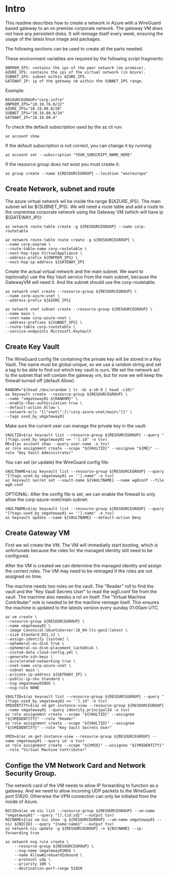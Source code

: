 # Intro

This readme describes how to create a network in Azure with a WireGuard based gateway to an on premise corporate network. The gateway VM does not have any persistent disks. It will reimage itself every week, ensuring the usage of the latest linux image and packages.

The following sections can be used to create all the parts needed.

These environment variables are required by the following script fragments:
```
ONPREM_IPS: contains the ips of the peer network (on premise).
AZURE_IPS: contains the ips of the virtual network (in Azure).
SUBNET_IPS: subnet within AZURE_IPS.
GATEWAY_IP: ip of the gateway vm within the SUBNET_IPS range.
```

Example:
```
RESOURCEGROUP="corp-infra"
ONPREM_IPS="10.19.76.0/22"
AZURE_IPS="10.19.80.0/20"
SUBNET_IPS="10.19.80.0/24"
GATEWAY_IP="10.19.80.4"
```


To check the default subscription used by the az cli run:
```
az account show 
```

If the default subscription is not correct, you can change it by running:
```
az account set --subscription "YOUR_SUBSCRIPT_NAME_HERE"
```

If the resource group does not exist you must create it:
```
az group create --name ${RESOURCEGROUP} --location "westeurope"
```

## Create Network, subnet and route

The azure virtual network wil be inside the range ${AZURE_IPS}. 
The main subnet wil be ${SUBNET_IPS}. 
We will need a route table and add a route to the onpremise corporate network using the Gateway VM (which will have ip ${GATEWAY_IP}):
```
az network route-table create -g ${RESOURCEGROUP} --name corp-routetable

az network route-table route create -g ${RESOURCEGROUP} \
--name corp-onprem \
--route-table-name corp-routetable \
--next-hop-type VirtualAppliance \
--address-prefix ${ONPREM_IPS} \
--next-hop-ip-address ${GATEWAY_IP}
```

Create the actual virtual network and the main subnet. We want to (optionally) use the Key Vault service from the main subnet, because the GatewayVM will need it. And the subnet should use the corp-routetable.
```
az network vnet create --resource-group ${RESOURCEGROUP} \
--name corp-azure-vnet \
--address-prefix ${AZURE_IPS}

az network vnet subnet create --resource-group ${RESOURCEGROUP} \
--name main \
--vnet-name corp-azure-vnet \
--address-prefixes ${SUBNET_IPS} \
--route-table corp-routetable \
--service-endpoints Microsoft.KeyVault
```


## Create Key Vault
The WireGuard config file containing the private key will be stored in a Key Vault. The name must be global unique, so we use a random string and set a tag to be able to find out which key vault is ours. We set the network acl to the subnet that will contain the gateway vm, but for now we will keep the firewall turned off (default Allow).
```
RANDOM="$(head /dev/urandom | tr -dc a-z0-9 | head -c10)"
az keyvault create --resource-group ${RESOURCEGROUP} \
--name "vmgateway01-${RANDOM}" \
--enable-rbac-authorization true \
--default-action Allow \
--network-acls "{\"vnet\":[\"corp-azure-vnet/main\"]}" \
--tags used_by_vmgateway01
```


Make sure the current user can manage the private key in the vault:
```
VAULTID=$(az keyvault list --resource-group ${RESOURCEGROUP} --query "[?tags.used_by_vmgateway01 == ''].id" -o tsv)
ME=$(az account show --query user.name -o tsv)
az role assignment create --scope "${VAULTID}" --assignee "${ME}" --role "Key Vault Administrator" 
```

You can set (or update) the WireGuard config file:
```
VAULTNAME=$(az keyvault list --resource-group ${RESOURCEGROUP} --query "[?tags.used_by_vmgateway01 == ''].name" -o tsv)
az keyvault secret set --vault-name ${VAULTNAME} --name wg0conf --file wg0.conf
```

OPTIONAL: After the config file is set, we can enable the firewall to only allow the corp-azure-vnet/main subnet:
```
VAULTNAME=$(az keyvault list --resource-group ${RESOURCEGROUP} --query "[?tags.used_by_vmgateway01 == ''].name" -o tsv)
az keyvault update --name ${VAULTNAME} --default-action Deny
```


## Create Gateway VM

First we wil create the VM. The VM will immediatly start booting, which is unfortunate because the roles for the managed identity still need to be configured.

After the VM is created we can determine the managed identity and assign the correct roles. The VM may need to be reimaged if the roles are not assigned on time.

The machine needs two roles on the vault. The "Reader" roll to find the vault and the "Key Vault Secrets User" to read the wg0.conf file from the vault.
The machine also needss a rol on itself. The "Virtual Machine Contributer" role is needed to let the machine reimage itself. This ensures the machine is updated to the latests version every sunday 01:00am UTC.

```
az vm create \
--resource-group ${RESOURCEGROUP} \
--name vmgateway01 \
--image Canonical:UbuntuServer:18_04-lts-gen2:latest \
--size Standard_DS1_v2 \ 
--assign-identity [system] \
--ephemeral-os-disk true \
--ephemeral-os-disk-placement CacheDisk \
--custom-data cloud-config.yml \
--generate-ssh-keys \
--accelerated-networking true \
--vnet-name corp-azure-vnet \
--subnet main \
--private-ip-address ${GATEWAY_IP} \
--public-ip-sku Standard \
--nsg vmgateway01NSG \
--nsg-rule NONE 

VAULTID=$(az keyvault list --resource-group ${RESOURCEGROUP} --query "[?tags.used_by_vmgateway01 == ''].id" -o tsv)
VMIDENTITY=$(az vm get-instance-view --resource-group ${RESOURCEGROUP} --name vmgateway01 --query identity.principalId -o tsv)
az role assignment create --scope "${VAULTID}" --assignee "${VMIDENTITY}" --role "Reader" 
az role assignment create --scope "${VAULTID}" --assignee "${VMIDENTITY}" --role "Key Vault Secrets User" 

VMID=$(az vm get-instance-view --resource-group ${RESOURCEGROUP} --name vmgateway01 --query id -o tsv)
az role assignment create --scope "${VMID}" --assignee "${VMIDENTITY}" --role "Virtual Machine Contributor" 
```

## Confige the VM Network Card and Network Security Group.

The network card of the VM needs to allow IP forwarding to function as a gateway.
And we need to allow incoming UDP packets to the WireGuard port 51820. Otherwise the VPN connection can only be initiated from the inside of Azure.

```
NICID=$(az vm nic list --resource-group ${RESOURCEGROUP} --vm-name "vmgateway01" --query "[].{id:id}" --output tsv)
NICNAME=$(az vm nic show -g ${RESOURCEGROUP} --vm-name vmgateway01 --nic ${NICID} --query "{name:name}" --output tsv)
az network nic update -g ${RESOURCEGROUP} -n ${NICNAME} --ip-forwarding true

az network nsg rule create \
    --resource-group ${RESOURCEGROUP} \
    --nsg-name vmgateway01NSG \
    --name AllowWireGuardInbound \
    --protocol udp \
    --priority 100 \
    --destination-port-range 51820
```

